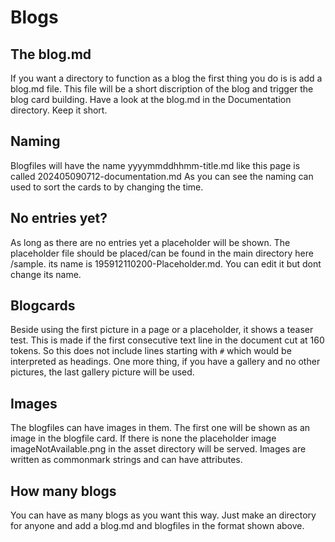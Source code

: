 # Blogs

## The blog.md

If you want a directory to function as a blog the first thing you do is is add a blog.md file. This file will be a short discription of the blog and trigger the blog card building. Have a look at the blog.md in the Documentation directory. Keep it short.

## Naming

Blogfiles will have the name yyyymmddhhmm-title.md like this page is 
called 202405090712-documentation.md As you can see the naming can used
to sort the cards to by changing the time.

## No entries yet?

As long as there are no entries yet a placeholder will be shown. The 
placeholder file should be placed/can be found in the main directory
here /sample. its name is 195912110200-Placeholder.md. You can edit
it but dont change its name.

## Blogcards

Beside using the first picture in a page or a placeholder, it shows a 
teaser test. This is made if the first consecutive text line in the 
document cut at 160 tokens. So this does not include lines starting with
`#` which would be interpreted as headings. One more thing, if you have 
a gallery and no other pictures, the last gallery picture will be used. 

## Images

The blogfiles can have images in them. The first one will be shown as
an image in the blogfile card. If there is none the placeholder image
imageNotAvailable.png in the asset directory will be served. Images
are written as commonmark strings and can have attributes.

## How many blogs

You can have as many blogs as you want this way. Just make an directory
for anyone and add a blog.md and blogfiles in the format shown above.  
